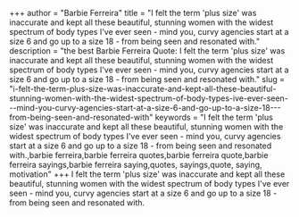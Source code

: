 +++
author = "Barbie Ferreira"
title = "I felt the term 'plus size' was inaccurate and kept all these beautiful, stunning women with the widest spectrum of body types I've ever seen - mind you, curvy agencies start at a size 6 and go up to a size 18 - from being seen and resonated with."
description = "the best Barbie Ferreira Quote: I felt the term 'plus size' was inaccurate and kept all these beautiful, stunning women with the widest spectrum of body types I've ever seen - mind you, curvy agencies start at a size 6 and go up to a size 18 - from being seen and resonated with."
slug = "i-felt-the-term-plus-size-was-inaccurate-and-kept-all-these-beautiful-stunning-women-with-the-widest-spectrum-of-body-types-ive-ever-seen---mind-you-curvy-agencies-start-at-a-size-6-and-go-up-to-a-size-18---from-being-seen-and-resonated-with"
keywords = "I felt the term 'plus size' was inaccurate and kept all these beautiful, stunning women with the widest spectrum of body types I've ever seen - mind you, curvy agencies start at a size 6 and go up to a size 18 - from being seen and resonated with.,barbie ferreira,barbie ferreira quotes,barbie ferreira quote,barbie ferreira sayings,barbie ferreira saying,quotes, sayings,quote, saying, motivation"
+++
I felt the term 'plus size' was inaccurate and kept all these beautiful, stunning women with the widest spectrum of body types I've ever seen - mind you, curvy agencies start at a size 6 and go up to a size 18 - from being seen and resonated with.
